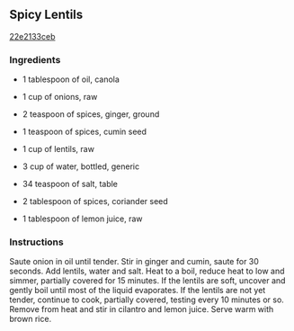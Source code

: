 ## Spicy Lentils

[22e2133ceb](http://www.food.com/recipe/spicy-lentils-274778)

### Ingredients

 - 1 tablespoon of oil, canola

 - 1 cup of onions, raw

 - 2 teaspoon of spices, ginger, ground

 - 1 teaspoon of spices, cumin seed

 - 1 cup of lentils, raw

 - 3 cup of water, bottled, generic

 - 34 teaspoon of salt, table

 - 2 tablespoon of spices, coriander seed

 - 1 tablespoon of lemon juice, raw

### Instructions

Saute onion in oil until tender. Stir in ginger and cumin, saute for 30 seconds. Add lentils, water and salt. Heat to a boil, reduce heat to low and simmer, partially covered for 15 minutes. If the lentils are soft, uncover and gently boil until most of the liquid evaporates. If the lentils are not yet tender, continue to cook, partially covered, testing every 10 minutes or so. Remove from heat and stir in cilantro and lemon juice. Serve warm with brown rice.